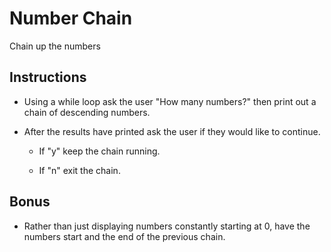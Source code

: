 # Number Chain

Chain up the numbers

## Instructions

* Using a while loop  ask the user "How many numbers?" then print out a chain of descending numbers.

* After the results have printed ask the user if they would like to continue.

  * If "y" keep the chain running.

  * If "n" exit the chain.

## Bonus

* Rather than just displaying numbers constantly starting at 0, have the numbers start and the end of the previous chain.